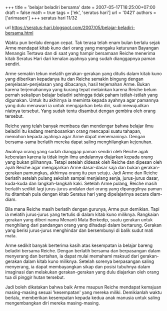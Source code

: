 +++
title = 'belajar beladiri bersama'
date = 2007-05-17T16:25:00+07:00
draft = false
math = true
tags = ['ek', 'seratus hari']
url = '0421'
authors = ['arimasen']
+++
seratus hari 11/32 <!--more-->

url https://seratus-hari.blogspot.com/2007/05/belajar-beladiri-bersama.html

Waktu pun berlalu dengan cepat. Tak terasa telah enam bulan berlalu sejak Arme mendapat kitab kuno dari orang yang mengaku keturunan Bayangan Menangis Tertawa dan di saat yang hampir bersamaan Reiche menerima kitab Seratus Hari dari kenalan ayahnya yang sudah dianggapnya paman sendiri.

Arme semakin tekun melatih gerakan-gerakan yang ditulis dalam kitab kuno yang diberikan kepadanya itu dan Reiche semakin bingung dengan penjelasan-penjelasan yang dibacanya, hasil terjemahan Arme. Bukan karena terjemahannya yang kurang tepat melainkan karena Reiche belum pernah sekalipun belajar beladiri sehingga tidak paham istilah-istilah yang digunakan. Untuk itu akhirnya ia meminta kepada ayahnya agar pamannya yang dulu menawari ia untuk mengajarkan bela diri, sudi mewujudkan niatnya tersebut. Yang sudah tentu disambut dengan gembira oleh orang tersebut.

Reiche yang telah banyak membaca dan mendengar bahwa belajar ilmu beladiri itu kadang membosankan orang mencapai suatu tahapan, memohon kepada ayahnya agar Arme dapat menemaninya. Dengan bersama-sama berlatih mereka dapat saling menghilangkan kejenuhan.

Awalnya orang yang sudah dianggap paman sendiri oleh Reiche agak keberatan karena ia tidak ingin ilmu andalannya diajarkan kepada orang yang bukan pilihannya. Tetapi setelah didesak oleh Reiche dan dipesan oleh ayah Reiche agar mengajarkan Arme dasar-dasar saja dan bukan gerakan-gerakan pamungkas, akhirnya orang itu pun setuju. Jadi Arme dan Reiche berlatih setelah pulang sekolah sampai menjelang senja, jurus-jurus dasar, kuda-kuda dan langkah-langkah kaki. Setelah Arme pulang, Reiche masih berlatih sedikit lagi jurus-jurus andalan dari orang yang dipanggilnya paman itu ditambah pula dengan kitab Seratus hari yang dipelajarinya secara diam-diam.

Bila mana Reiche masih berlatih dengan gurunya, Arme pun demikian. Tapi ia melatih jurus-jurus yang tertulis di dalam kitab kuno miliknya. Rangkaian gerakan yang diberi nama Menanti Mata Berkedip, suatu gerakan untuk menghilang dari pandangan orang yang dihadapi dalam bertarung. Gerakan yang berisi jurus-jurus menghindar dan bersembunyi di balik sudut mati mata.

Arme sedikit banyak berterima kasih atas kesempatan ia belajar bareng beladiri bersama Reiche. Dengan berlatih bersama dan berpasangan dalam menyerang dan bertahan, ia dapat mulai memahami maksud dari gerakan-gerakan dalam kitab kuno miliknya. Setelah sorenya berpasangan saling menyerang, ia dapat membayangkan sikap dan posisi tubuhnya dalam imaginasi dan melakukan gerakan-gerakan yang dulu diajarkan oleh orang tua di pinggir hutan tersebut.

Jadi boleh dikatakan bahwa baik Arme maupun Reiche mendapat kemajuan masing-masing sesuai 'kesempatan' yang mereka miliki. Demikianlah waktu berlalu, memberikan kesempatan kepada kedua anak manusia untuk saling mengembangkan diri mereka masing-masing.
